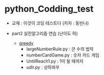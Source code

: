 # python_Codding_test

- 교재 : 이것이 코딩 테스트다 (저자 : 동빈나)

- part2 실전알고리즘 연습 (난이도 하) 
  - [greedy](code/part2/greedy)
    - largeNumberRule.py :  큰 수의 법칙 
    - numberCardGame.py : 숫자 카드 게임
    - UntilReach1.py : 1이 될 때까지
    - udlr.py : 상하좌우